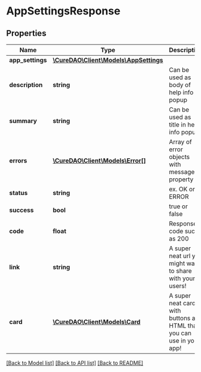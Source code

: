 # AppSettingsResponse

## Properties
Name | Type | Description | Notes
------------ | ------------- | ------------- | -------------
**app_settings** | [**\CureDAO\Client\Models\AppSettings**](AppSettings.md) |  | [optional] 
**description** | **string** | Can be used as body of help info popup | 
**summary** | **string** | Can be used as title in help info popup | 
**errors** | [**\CureDAO\Client\Models\Error[]**](Error.md) | Array of error objects with message property | [optional] 
**status** | **string** | ex. OK or ERROR | [optional] 
**success** | **bool** | true or false | [optional] 
**code** | **float** | Response code such as 200 | [optional] 
**link** | **string** | A super neat url you might want to share with your users! | [optional] 
**card** | [**\CureDAO\Client\Models\Card**](Card.md) | A super neat card with buttons and HTML that you can use in your app! | [optional] 

[[Back to Model list]](../README.md#documentation-for-models) [[Back to API list]](../README.md#documentation-for-api-endpoints) [[Back to README]](../README.md)
